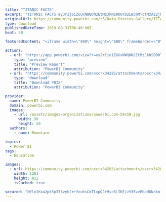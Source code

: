 ```yaml
---
title: "TITANIC FACTS"
excerpt: "TITANIC FACTS eyJrIjoiZGUxNWQ0N2EtMzJkNS00OTQ2LWJmMTctMzA2ZjU1MDE3M2VlIiwidCI6IjUxZGIwN2I1LWIzOWYtNDkzNy05NGFkLWUwOWFhMTE2NTA4ZCJ9"
originalUrl: https://community.powerbi.com/t5/Data-Stories-Gallery/TITANIC-FACTS/m-p/780656
type: download
publishedDateTime: 2019-08-31T06:46:00Z
heat: 50

featuredContent: "<iframe width=\"800\" height=\"500\" frameborder=\"0\" src=\"https://app.powerbi.com/view?r=eyJrIjoiZGUxNWQ0N2EtMzJkNS00OTQ2LWJmMTctMzA2ZjU1MDE3M2VlIiwidCI6IjUxZGIwN2I1LWIzOWYtNDkzNy05NGFkLWUwOWFhMTE2NTA4ZCJ9\"></iframe>"

actions:
  - url: "https://app.powerbi.com/view?r=eyJrIjoiZGUxNWQ0N2EtMzJkNS00OTQ2LWJmMTctMzA2ZjU1MDE3M2VlIiwidCI6IjUxZGIwN2I1LWIzOWYtNDkzNy05NGFkLWUwOWFhMTE2NTA4ZCJ9"
    type: "preview"
    title: "Preview Report"
    attribution: "PowerBI Community"
  - url: "https://community.powerbi.com/oxcrx34285/attachments/oxcrx34285/DataStoriesGallery/2901/2/TITANIC_FACTS.pbix"
    type: "download"
    title: "Download PBIX"
    attribution: "PowerBI Community"

provider:
  name: PowerBI Community
  domain: powerbi.com
  images:
    - url: /assets/images/organizations/powerbi.com-50x50.jpg
      width: 50
      height: 50
  authors:
    - name: Momotaro

topics:
  - Power BI
tags:
  - Education

images:
  - url: https://community.powerbi.com/oxcrx34285/attachments/oxcrx34285/DataStoriesGallery/2901/1/TITANICFACTS_IMAGE.png
    width: 1281
    height: 812
    isCached: true

secured: "NYlo1Kxa2pk5p373vybJr+feuhsCoTlxpQJr9sc8iIKE/zV35vvMbaHONnknjukYDhGQgCAM1MTOMZLttj/4yQRJAaQh8YkmnuUXe9BZxE/GLU7TwuNqaSFWddMvmwn0DvFAsWqFqPasWAYDjLK1UOIF/lgHwHRQ0eIQjQwkejjp69XH/+p53CNeO7iu5xxb23/onKoMNPtAKPuMUjACvuwbH5NQKBbqkTLNgJ6+HpBoC5Kr1+Gno9lq/NGpgs0oMYzbEEDCdnk9IAxlr4SCOU0wshn2CaOOCYUwDajo58sfvl2Waz+gRFPOgJsRM/XJIsR3FIaX3YI0f9kVZBnyea9FWOebIEalfSewAzAOVWoAfb+UPx0scKqatBaSdxwb+q7iMslrSU2mvbSvlK2rKA==;CcsIQFSJfTSrHDMc2n7CxA=="
---
```



